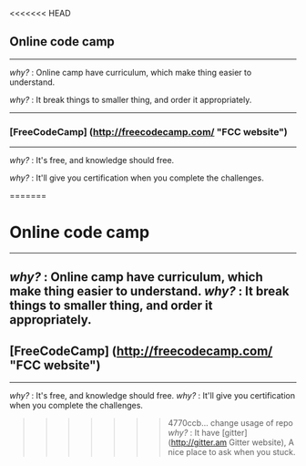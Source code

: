 <<<<<<< HEAD
## Online code camp
---
*why?* : Online camp have curriculum, which make thing easier to understand.

*why?* : It break things to smaller thing, and order it appropriately.

---
### [FreeCodeCamp] (http://freecodecamp.com/ "FCC website")
---
*why?* : It's free, and knowledge should free.

*why?* : It'll give you certification when you complete the challenges.

=======
# Online code camp
---
*why?* : Online camp have curriculum, which make thing easier to understand.
*why?* : It break things to smaller thing, and order it appropriately.
---
## [FreeCodeCamp] (http://freecodecamp.com/ "FCC website")
---
*why?* : It's free, and knowledge should free.
*why?* : It'll give you certification when you complete the challenges.
>>>>>>> 4770ccb... change usage of repo
*why?* : It have [gitter](http://gitter.am Gitter website), A nice place to ask when you stuck.
